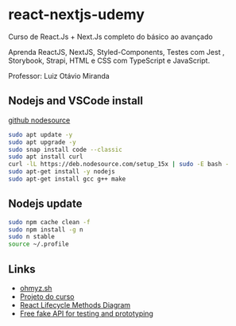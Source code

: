 # react-nextjs-udemy
Curso de React.Js + Next.Js completo do básico ao avançado

Aprenda ReactJS, NextJS, Styled-Components, Testes com Jest , Storybook, Strapi, HTML e CSS com TypeScript e JavaScript.

Professor: Luiz Otávio Miranda

## Nodejs and VSCode install

[github nodesource](https://github.com/nodesource/distributions/blob/master/README.md)

```bash
sudo apt update -y
sudo apt upgrade -y
sudo snap install code --classic
sudo apt install curl
curl -lL https://deb.nodesource.com/setup_15x | sudo -E bash -
sudo apt-get install -y nodejs
sudo apt-get install gcc g++ make
```

## Nodejs update

```bash
sudo npm cache clean -f
sudo npm install -g n
sudo n stable
source ~/.profile
```

## Links

- [ohmyz.sh](https://ohmyz.sh/)
- [Projeto do curso](https://github.com/luizomf/curso-reactjs-nextjs-project-1)
- [React Lifecycle Methods Diagram](https://projects.wojtekmaj.pl/react-lifecycle-methods-diagram/)
- [Free fake API for testing and prototyping](https://jsonplaceholder.typicode.com/)